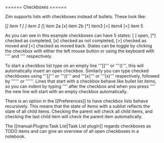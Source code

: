 ====== Checkboxes ======

Zim supports lists with checkboxes instead of bullets. These look like:

[*] item 1
[ ] item 2
	[*] item 2a
	[x] item 2b
[*] item3
[>] item4
[<] item 5

As you can see in this example checkboxes can have 5 states: [ ] open, [*] checked as completed, [x] checked as not completed,  [>] checked as moved and [<] checked as moved back. States can be toggle by clicking the checkbox with either the left mouse button or using the keyboard with ''<F12>'' and ''<shift><F12>'' respectively.

To start a checkbox list type on an empty line '''[]<space>''' or '''()<space>''', this will automatically insert an open checkbox. Similarly you can type checked checkboxes using '''[*]''' or '''(*)''' and '''[x]''' or '''(x)''' respectively, followed by '''<space>''' or '''<tab>'''. Lines that start with a checkbox behave like bullet list items, so you can indent by typing ''<tab>'' after the checkbox and when you press ''<enter>'' the new line will start with an empty checkbox automatically.

There is an option in the [[Preferences]]  to have checkbox lists behave recursively. This means that the state of items with a sublist reflects the state of all child items. Checking the parent will check all child items, and checking the last child item will check the parent item automatically.

The [[manual:Plugins:Task List|Task List plugin]] regards checkboxes as TODO items and can give an overview of all open checkboxes in a notebook.
